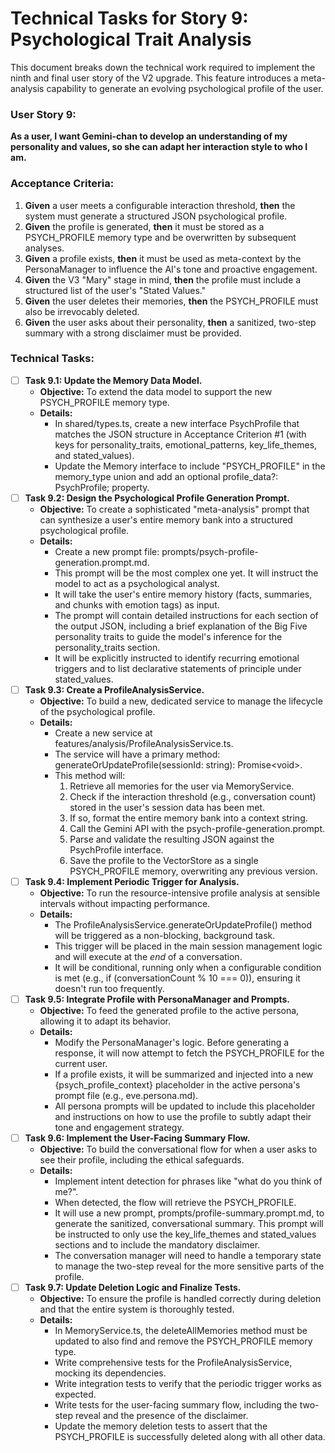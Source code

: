 

# Technical Tasks for Story 9: Psychological Trait Analysis

This document breaks down the technical work required to implement the ninth and final user story of the V2 upgrade. This feature introduces a meta-analysis capability to generate an evolving psychological profile of the user.


### **User Story 9:**

**As a user, I want Gemini-chan to develop an understanding of my personality and values, so she can adapt her interaction style to who I am.**


### **Acceptance Criteria:**



1. **Given** a user meets a configurable interaction threshold, **then** the system must generate a structured JSON psychological profile.
2. **Given** the profile is generated, **then** it must be stored as a PSYCH_PROFILE memory type and be overwritten by subsequent analyses.
3. **Given** a profile exists, **then** it must be used as meta-context by the PersonaManager to influence the AI's tone and proactive engagement.
4. **Given** the V3 "Mary" stage in mind, **then** the profile must include a structured list of the user's "Stated Values."
5. **Given** the user deletes their memories, **then** the PSYCH_PROFILE must also be irrevocably deleted.
6. **Given** the user asks about their personality, **then** a sanitized, two-step summary with a strong disclaimer must be provided.


### **Technical Tasks:**



* [ ] **Task 9.1: Update the Memory Data Model.**
    * **Objective:** To extend the data model to support the new PSYCH_PROFILE memory type.
    * **Details:**
        * In shared/types.ts, create a new interface PsychProfile that matches the JSON structure in Acceptance Criterion #1 (with keys for personality_traits, emotional_patterns, key_life_themes, and stated_values).
        * Update the Memory interface to include "PSYCH_PROFILE" in the memory_type union and add an optional profile_data?: PsychProfile; property.
* [ ] **Task 9.2: Design the Psychological Profile Generation Prompt.**
    * **Objective:** To create a sophisticated "meta-analysis" prompt that can synthesize a user's entire memory bank into a structured psychological profile.
    * **Details:**
        * Create a new prompt file: prompts/psych-profile-generation.prompt.md.
        * This prompt will be the most complex one yet. It will instruct the model to act as a psychological analyst.
        * It will take the user's entire memory history (facts, summaries, and chunks with emotion tags) as input.
        * The prompt will contain detailed instructions for each section of the output JSON, including a brief explanation of the Big Five personality traits to guide the model's inference for the personality_traits section.
        * It will be explicitly instructed to identify recurring emotional triggers and to list declarative statements of principle under stated_values.
* [ ] **Task 9.3: Create a ProfileAnalysisService.**
    * **Objective:** To build a new, dedicated service to manage the lifecycle of the psychological profile.
    * **Details:**
        * Create a new service at features/analysis/ProfileAnalysisService.ts.
        * The service will have a primary method: generateOrUpdateProfile(sessionId: string): Promise&lt;void>.
        * This method will:
            1. Retrieve all memories for the user via MemoryService.
            2. Check if the interaction threshold (e.g., conversation count) stored in the user's session data has been met.
            3. If so, format the entire memory bank into a context string.
            4. Call the Gemini API with the psych-profile-generation.prompt.
            5. Parse and validate the resulting JSON against the PsychProfile interface.
            6. Save the profile to the VectorStore as a single PSYCH_PROFILE memory, overwriting any previous version.
* [ ] **Task 9.4: Implement Periodic Trigger for Analysis.**
    * **Objective:** To run the resource-intensive profile analysis at sensible intervals without impacting performance.
    * **Details:**
        * The ProfileAnalysisService.generateOrUpdateProfile() method will be triggered as a non-blocking, background task.
        * This trigger will be placed in the main session management logic and will execute at the *end* of a conversation.
        * It will be conditional, running only when a configurable condition is met (e.g., if (conversationCount % 10 === 0)), ensuring it doesn't run too frequently.
* [ ] **Task 9.5: Integrate Profile with PersonaManager and Prompts.**
    * **Objective:** To feed the generated profile to the active persona, allowing it to adapt its behavior.
    * **Details:**
        * Modify the PersonaManager's logic. Before generating a response, it will now attempt to fetch the PSYCH_PROFILE for the current user.
        * If a profile exists, it will be summarized and injected into a new {psych_profile_context} placeholder in the active persona's prompt file (e.g., eve.persona.md).
        * All persona prompts will be updated to include this placeholder and instructions on how to use the profile to subtly adapt their tone and engagement strategy.
* [ ] **Task 9.6: Implement the User-Facing Summary Flow.**
    * **Objective:** To build the conversational flow for when a user asks to see their profile, including the ethical safeguards.
    * **Details:**
        * Implement intent detection for phrases like "what do you think of me?".
        * When detected, the flow will retrieve the PSYCH_PROFILE.
        * It will use a new prompt, prompts/profile-summary.prompt.md, to generate the sanitized, conversational summary. This prompt will be instructed to only use the key_life_themes and stated_values sections and to include the mandatory disclaimer.
        * The conversation manager will need to handle a temporary state to manage the two-step reveal for the more sensitive parts of the profile.
* [ ] **Task 9.7: Update Deletion Logic and Finalize Tests.**
    * **Objective:** To ensure the profile is handled correctly during deletion and that the entire system is thoroughly tested.
    * **Details:**
        * In MemoryService.ts, the deleteAllMemories method must be updated to also find and remove the PSYCH_PROFILE memory type.
        * Write comprehensive tests for the ProfileAnalysisService, mocking its dependencies.
        * Write integration tests to verify that the periodic trigger works as expected.
        * Write tests for the user-facing summary flow, including the two-step reveal and the presence of the disclaimer.
        * Update the memory deletion tests to assert that the PSYCH_PROFILE is successfully deleted along with all other data.